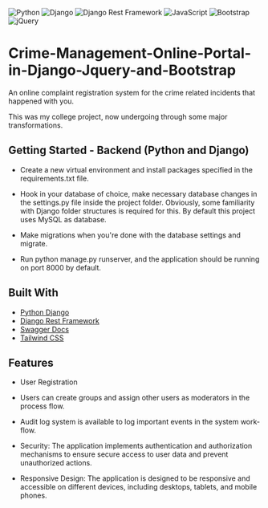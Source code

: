 ![Python](https://img.shields.io/badge/python-3670A0?style=for-the-badge&logo=python&logoColor=ffdd54)
![Django](https://img.shields.io/badge/Django-092E20?style=for-the-badge&logo=django&logoColor=green)
![Django Rest Framework](https://img.shields.io/badge/django%20rest-ff1709?style=for-the-badge&logo=django&logoColor=white)
![JavaScript](https://img.shields.io/badge/javascript-F7DF1E?style=for-the-badge&logo=javascript&logoColor=black)
![Bootstrap](https://img.shields.io/badge/bootstrap-563D7C?style=for-the-badge&logo=bootstrap&logoColor=white)
![jQuery](https://img.shields.io/badge/jquery-0769AD?style=for-the-badge&logo=jquery&logoColor=white)

# Crime-Management-Online-Portal-in-Django-Jquery-and-Bootstrap
An online complaint registration system for the crime related incidents that happened with you. 

This was my college project, now undergoing through some major transformations.

## Getting Started - Backend (Python and Django)

* Create a new virtual environment and install packages specified in the requirements.txt file.

* Hook in your database of choice, make necessary database changes in the settings.py file inside the project folder. Obviously, some familiarity with Django folder structures is required for this. By default this project uses MySQL as database.

* Make migrations when you're done with the database settings and migrate.
* Run python manage.py runserver, and the application should be running on port 8000 by default.

## Built With

* [Python Django](https://www.djangoproject.com/)
* [Django Rest Framework](https://www.django-rest-framework.org/)
* [Swagger Docs](https://swagger.io/)
* [Tailwind CSS](https://tailwindcss.com/)


## Features 

- User Registration

- Users can create groups and assign other users as moderators in the process flow.

- Audit log system is available to log important events in the system work-flow.

- Security: The application implements authentication and authorization mechanisms to ensure secure access to user data and prevent unauthorized actions.

- Responsive Design: The application is designed to be responsive and accessible on different devices, including desktops, tablets, and mobile phones.